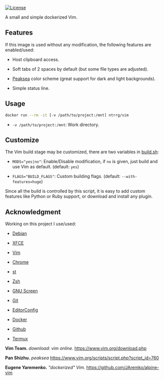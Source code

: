 [![License](https://img.shields.io/badge/license-MIT-blue.svg)](https://github.com/ntrrg/docker-vim-builder/raw/master/LICENSE)

A small and simple dockerized Vim.

## Features

If this image is used without any modification, the following features are
enabled/used:

* Host clipboard access.

* Soft tabs of 2 spaces by default (but some file types are adjusted).

* [Peaksea][] color scheme (great support for dark and light backgrounds).

* Simple status line.

[Peaksea]: https://www.vim.org/download.php

## Usage

```sh
docker run --rm -it [-v /path/to/project:/mnt] ntrrg/vim
```

* `-v /path/to/project:/mnt`: Work directory.

## Customize

The Vim build stage may be customized, there are two variables in
[build.sh](build.sh):

* `MODS="yes|no"`: Enable/Disable modification, if `no` is given, just build and
  use Vim as default. (default: `yes`)

* `FLAGS="BUILD_FLAGS"`: Custom building flags. (default: `--with-features=huge`)

Since all the build is controlled by this script, it is easy to add custom
features like Python or Ruby support, or download and install any plugin.

## Acknowledgment

Working on this project I use/used:

* [Debian](https://www.debian.org/)

* [XFCE](https://xfce.org/)

* [Vim](https://www.vim.org/)

* [Chrome](https://www.google.com/chrome/browser/desktop/index.html)

* [st](https://st.suckless.org/)

* [Zsh](http://www.zsh.org/)

* [GNU Screen](https://www.gnu.org/software/screen)

* [Git](https://git-scm.com/)

* [EditorConfig](http://editorconfig.org/)

* [Docker](https://docker.com)

* [Github](https://github.com)

* [Termux](https://termux.com)

**Vim Team.** *download: vim online.* https://www.vim.org/download.php

**Pan Shizhu.** *peaksea* https://www.vim.org/scripts/script.php?script_id=760

**Eugene Yaremenko.** *"dockerized" Vim.* https://github.com/JAremko/alpine-vim

